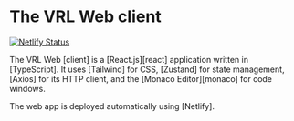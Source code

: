 # The VRL Web client

[![Netlify Status](https://api.netlify.com/api/v1/badges/da078a1c-a658-4e9b-9467-262b4d3afe9b/deploy-status)](https://app.netlify.com/sites/vrl-web/deploys)

The VRL Web [client] is a [React.js][react] application written in [TypeScript]. It uses [Tailwind]
for CSS, [Zustand] for state management, [Axios] for its HTTP client, and the [Monaco
Editor][monaco] for code windows.

The web app is deployed automatically using [Netlify].